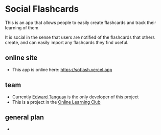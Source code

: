 # Social Flashcards

This is an app that allows people to easily create flashcards and track their learning of them.

It is social in the sense that users are notified of the flashcards that others create, and can easily import any flashcards they find useful.

## online site

- This app is online here: https://soflash.vercel.app

## team

- Currently [Edward Tanguay](https://github.com/edwardtanguay) is the only developer of this project
- This is a project in the [Online Learning Club]()

## general plan

- 
